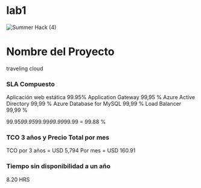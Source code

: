 # lab1
![Summer Hack (4)](https://user-images.githubusercontent.com/9124597/127756851-c8627116-f177-4198-966d-9003016d2060.png)

# Nombre del Proyecto
traveling cloud




### SLA Compuesto
Aplicación web estática 99.95%
Application Gateway 99,95 %
Azure Active Directory 99,99 %
Azure Database for MySQL 99,99 %
Load Balancer 99,99 %

99.95*99.95*99.99*99.99*99.99 = 99.88 %


### TCO 3 años y Precio Total por mes
TCO por 3 años = USD 5,794
Por mes = USD 160.91

### Tiempo sin disponibilidad a un año
8.20 HRS
